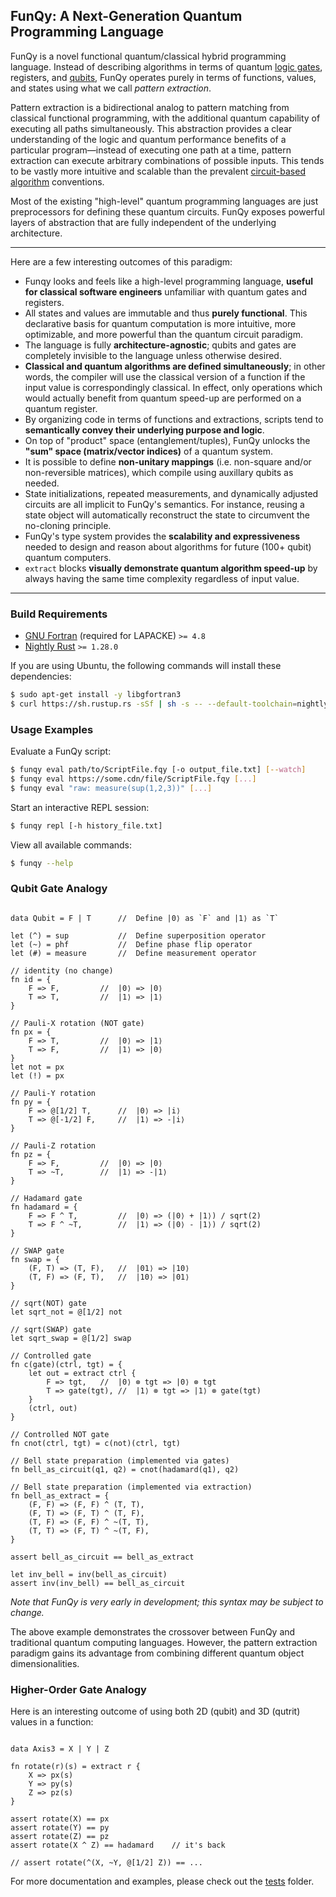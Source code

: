 ## FunQy: A Next-Generation Quantum Programming Language

FunQy is a novel functional quantum/classical hybrid programming language. 
Instead of describing algorithms in terms of quantum [logic gates](https://en.wikipedia.org/wiki/Quantum_logic_gate), registers, and [qubits](https://en.wikipedia.org/wiki/Qubit),
FunQy operates purely in terms of functions, values, and states using what we call _pattern extraction_.

Pattern extraction is a bidirectional analog to pattern matching from classical functional programming, 
with the additional quantum capability of executing all paths simultaneously. 
This abstraction provides a clear understanding of the logic and quantum performance benefits of a particular program—instead
of executing one path at a time, pattern extraction can execute arbitrary combinations of possible inputs. 
This tends to be vastly more intuitive and scalable than the prevalent [circuit-based algorithm](https://arxiv.org/abs/1804.03719) conventions. 

Most of the existing "high-level" quantum programming languages are just preprocessors for defining these quantum circuits.
FunQy exposes powerful layers of abstraction that are fully independent of the underlying architecture.

---

Here are a few interesting outcomes of this paradigm:
- Funqy looks and feels like a high-level programming language, **useful for classical software engineers** unfamiliar with quantum gates and registers.
- All states and values are immutable and thus **purely functional**. This declarative basis for quantum computation is more intuitive, more optimizable, and more powerful than the quantum circuit paradigm. 
- The language is fully **architecture-agnostic**; qubits and gates are completely invisible to the language unless otherwise desired.
- **Classical and quantum algorithms are defined simultaneously**; in other words, the compiler will use the classical version of a function if the input value is correspondingly classical. In effect, only operations which would actually benefit from quantum speed-up are performed on a quantum register.
- By organizing code in terms of functions and extractions, scripts tend to **semantically convey their underlying purpose and logic**. 
- On top of "product" space (entanglement/tuples), FunQy unlocks the **"sum" space (matrix/vector indices)** of a quantum system.
- It is possible to define **non-unitary mappings** (i.e. non-square and/or non-reversible matrices), which compile using auxillary qubits as needed.
- State initializations, repeated measurements, and dynamically adjusted circuits are all implicit to FunQy's semantics. For instance, reusing a state object will automatically reconstruct the state to circumvent the no-cloning principle. 
- FunQy's type system provides the **scalability and expressiveness** needed to design and reason about algorithms for future (100+ qubit) quantum computers. 
- `extract` blocks **visually demonstrate quantum algorithm speed-up** by always having the same time complexity regardless of input value. 

---

### Build Requirements

- [GNU Fortran](http://laptops.eng.uci.edu/software-installation/getting-started-with-programming/fortran-tutorial?tmpl=%2Fsystem%2Fapp%2Ftemplates%2Fprint%2F&showPrintDialog=1) (required for LAPACKE) `>= 4.8`
- [Nightly Rust](https://doc.rust-lang.org/1.15.1/book/nightly-rust.html) `>= 1.28.0`

If you are using Ubuntu, the following commands will install these dependencies:
```sh
$ sudo apt-get install -y libgfortran3
$ curl https://sh.rustup.rs -sSf | sh -s -- --default-toolchain=nightly
```

### Usage Examples

Evaluate a FunQy script:
```sh
$ funqy eval path/to/ScriptFile.fqy [-o output_file.txt] [--watch]
$ funqy eval https://some.cdn/file/ScriptFile.fqy [...]
$ funqy eval "raw: measure(sup(1,2,3))" [...]
```

Start an interactive REPL session:
```sh
$ funqy repl [-h history_file.txt]
```

View all available commands:
```sh
$ funqy --help
```

### Qubit Gate Analogy

```

data Qubit = F | T		//	Define |0⟩ as `F` and |1⟩ as `T`

let (^) = sup			//	Define superposition operator
let (~) = phf			//	Define phase flip operator
let (#) = measure		//	Define measurement operator

// identity (no change)
fn id = {
	F => F,			//	|0⟩ => |0⟩
	T => T,			//	|1⟩ => |1⟩
}

// Pauli-X rotation (NOT gate)
fn px = {
	F => T,			//	|0⟩ => |1⟩
	T => F,			//	|1⟩ => |0⟩
}
let not = px
let (!) = px

// Pauli-Y rotation
fn py = {
	F => @[1/2] T,		//	|0⟩ => |i⟩
	T => @[-1/2] F,		//	|1⟩ => -|i⟩
}

// Pauli-Z rotation
fn pz = {
	F => F,			//	|0⟩ => |0⟩
	T => ~T,		//	|1⟩ => -|1⟩
}

// Hadamard gate
fn hadamard = {
	F => F ^ T, 		//	|0⟩ => (|0⟩ + |1⟩) / sqrt(2)
	T => F ^ ~T,		//	|1⟩ => (|0⟩ - |1⟩) / sqrt(2)
}

// SWAP gate
fn swap = {
	(F, T) => (T, F), 	//	|01⟩ => |10⟩
	(T, F) => (F, T),	//	|10⟩ => |01⟩
}

// sqrt(NOT) gate
let sqrt_not = @[1/2] not

// sqrt(SWAP) gate
let sqrt_swap = @[1/2] swap

// Controlled gate
fn c(gate)(ctrl, tgt) = {
	let out = extract ctrl {
		F => tgt,	//	|0⟩ ⊗ tgt => |0⟩ ⊗ tgt 
		T => gate(tgt),	//	|1⟩ ⊗ tgt => |1⟩ ⊗ gate(tgt)
	}
	(ctrl, out)
}

// Controlled NOT gate
fn cnot(ctrl, tgt) = c(not)(ctrl, tgt)

// Bell state preparation (implemented via gates)
fn bell_as_circuit(q1, q2) = cnot(hadamard(q1), q2)

// Bell state preparation (implemented via extraction)
fn bell_as_extract = {
	(F, F) => (F, F) ^ (T, T),
	(F, T) => (F, T) ^ (T, F),
	(T, F) => (F, F) ^ ~(T, T),
	(T, T) => (F, T) ^ ~(T, F),
}

assert bell_as_circuit == bell_as_extract

let inv_bell = inv(bell_as_circuit)
assert inv(inv_bell) == bell_as_circuit

```

_Note that FunQy is very early in development; this syntax may be subject to change._

The above example demonstrates the crossover between FunQy and traditional quantum computing languages. 
However, the pattern extraction paradigm gains its advantage from combining different quantum object dimensionalities. 

### Higher-Order Gate Analogy

Here is an interesting outcome of using both 2D (qubit) and 3D (qutrit) values in a function:

```

data Axis3 = X | Y | Z

fn rotate(r)(s) = extract r {
	X => px(s)
	Y => py(s)
	Z => pz(s)
}

assert rotate(X) == px
assert rotate(Y) == py
assert rotate(Z) == pz
assert rotate(X ^ Z) == hadamard	// it's back

// assert rotate(^(X, ~Y, @[1/2] Z)) == ...

```

For more documentation and examples, please check out the [tests](https://github.com/rvanasa/funqy/tree/master/tests) folder. 
